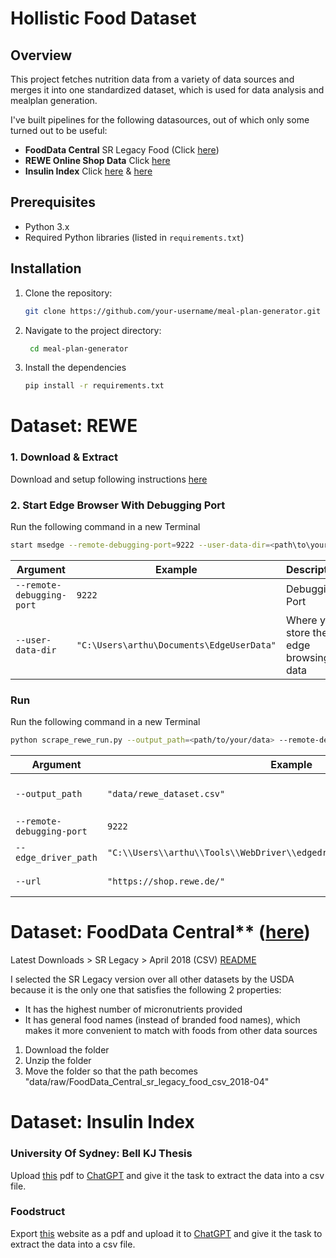 # Hollistic Food Dataset

## Overview
This project fetches nutrition data from a variety of data sources and merges it into one standardized dataset, which is used for data analysis and mealplan generation.

I've built pipelines for the following datasources, out of which only some turned out to be useful:
- **FoodData Central** SR Legacy Food (Click [here](https://fdc.nal.usda.gov/download-datasets.html))
- **REWE Online Shop Data**  Click [here](https://shop.rewe.de/)
- **Insulin Index** Click [here](https://www.scribd.com/document/379537249/Bell-KJ-thesis-2-pdf) & [here](https://foodstruct.com/insulin-index-chart-food-list)



## Prerequisites

- Python 3.x
- Required Python libraries (listed in `requirements.txt`)

## Installation

1. Clone the repository:
   ```bash
   git clone https://github.com/your-username/meal-plan-generator.git

2. Navigate to the project directory:
   ```bash
    cd meal-plan-generator

3. Install the dependencies
   ```bash
   pip install -r requirements.txt

# Dataset: REWE 
### 1. Download & Extract
Download and setup following instructions [here](https://learn.microsoft.com/en-us/microsoft-edge/webdriver-chromium/?tabs=python&form=MA13LH)

### 2. Start Edge Browser With Debugging Port
Run the following command in a new Terminal
```bash
start msedge --remote-debugging-port=9222 --user-data-dir=<path\to\your\user\data>
```

| Argument | Example | Description |
|----------|-------------|---------|
| `--remote-debugging-port` | `9222` | Debugging Port |
| `--user-data-dir` | `"C:\Users\arthu\Documents\EdgeUserData"` | Where you store the edge browsing data |

### Run
Run the following command in a new Terminal
```bash
python scrape_rewe_run.py --output_path=<path/to/your/data> --remote-debugging-port=<port> --edge_driver_path=<path/to/your/driver> --url=<url>
```
| Argument | Example | Description |
|----------|-------------|---------|
| ```--output_path``` | ```"data/rewe_dataset.csv"``` | Where to store your scraped dataset |
| ```--remote-debugging-port``` | ```9222``` | Debugging Port |
| ```--edge_driver_path``` | ```"C:\\Users\\arthu\\Tools\\WebDriver\\edgedriver_win64\\msedgedriver.exe"``` | Path to msedgedriver.exe |
| ```--url``` | ```"https://shop.rewe.de/"``` | URL to the Rewe Website |


# Dataset: FoodData Central** ([here](https://fdc.nal.usda.gov/download-datasets.html))
Latest Downloads > SR Legacy > April 2018 (CSV)
[README](images/readme/FoodDataCentral-Download%20Data.png)

I selected the SR Legacy version over all other datasets by the USDA because it is the only one that satisfies the following 2 properties:
- It has the highest number of micronutrients provided
- It has general food names (instead of branded food names), which makes it more convenient to match with foods from other data sources

1. Download the folder
2. Unzip the folder
3. Move the folder so that the path becomes "data/raw/FoodData_Central_sr_legacy_food_csv_2018-04"  


# Dataset: Insulin Index
### University Of Sydney: Bell KJ Thesis
Upload [this](https://www.scribd.com/document/379537249/Bell-KJ-thesis-2-pdf) pdf to [ChatGPT](https://chatgpt.com/) and give it the task to extract the data into a csv file.

### Foodstruct
Export [this](https://foodstruct.com/insulin-index-chart-food-list) website as a pdf and upload it to [ChatGPT](https://chatgpt.com/) and give it the task to extract the data into a csv file.
